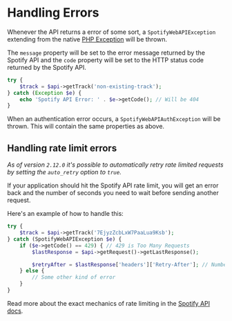 # Handling Errors

Whenever the API returns a error of some sort, a `SpotifyWebAPIException` extending from the native [PHP Exception](http://php.net/manual/en/language.exceptions.php) will be thrown.

The `message` property will be set to the error message returned by the Spotify API and the `code` property will be set to the HTTP status code returned by the Spotify API.

```php
try {
    $track = $api->getTrack('non-existing-track');
} catch (Exception $e) {
    echo 'Spotify API Error: ' . $e->getCode(); // Will be 404
}
```

When an authentication error occurs, a `SpotifyWebAPIAuthException` will be thrown. This will contain the same properties as above.

## Handling rate limit errors
_As of version `2.12.0` it's possible to automatically retry rate limited requests by setting the `auto_retry` option to `true`._

If your application should hit the Spotify API rate limit, you will get an error back and the number of seconds you need to wait before sending another request.

Here's an example of how to handle this:

```php
try {
    $track = $api->getTrack('7EjyzZcbLxW7PaaLua9Ksb');
} catch (SpotifyWebAPIException $e) {
    if ($e->getCode() == 429) { // 429 is Too Many Requests
        $lastResponse = $api->getRequest()->getLastResponse();

        $retryAfter = $lastResponse['headers']['Retry-After']; // Number of seconds to wait before sending another request
    } else {
        // Some other kind of error
    }
}
```

Read more about the exact mechanics of rate limiting in the [Spotify API docs](https://developer.spotify.com/documentation/web-api/#rate-limiting).
